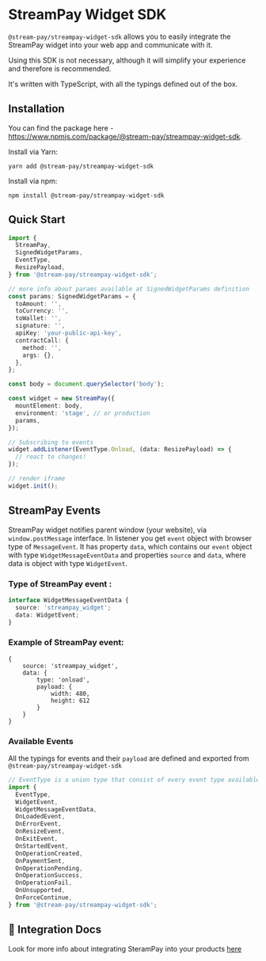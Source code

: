 # StreamPay Widget SDK

`@stream-pay/streampay-widget-sdk` allows you to easily integrate the StreamPay widget into your web app and communicate with it.

Using this SDK is not necessary, although it will simplify your experience and therefore is recommended.

It's written with TypeScript, with all the typings defined out of the box.

## Installation

You can find the package here - https://www.npmjs.com/package/@stream-pay/streampay-widget-sdk.

Install via Yarn:

```shell
yarn add @stream-pay/streampay-widget-sdk
```

Install via npm:

```shell
npm install @stream-pay/streampay-widget-sdk
```

## Quick Start

```ts
import {
  StreamPay,
  SignedWidgetParams,
  EventType,
  ResizePayload,
} from '@stream-pay/streampay-widget-sdk';

// more info about params available at SignedWidgetParams definition
const params: SignedWidgetParams = {
  toAmount: '',
  toCurrency: '',
  toWallet: '',
  signature: '',
  apiKey: 'your-public-api-key',
  contractCall: {
    method: '',
    args: {},
  },
};

const body = document.querySelector('body');

const widget = new StreamPay({
  mountElement: body,
  environment: 'stage', // or production
  params,
});

// Subscribing to events
widget.addListener(EventType.Onload, (data: ResizePayload) => {
  // react to changes!
});

// render iframe
widget.init();
```

## StreamPay Events

StreamPay widget notifies parent window (your website), via `window.postMessage` interface.
In listener you get `event` object with browser type of `MessageEvent`.
It has property `data`, which contains our `event` object with type `WidgetMessageEventData` and properties `source` and `data`,
where data is object with type `WidgetEvent`.

### Type of StreamPay event :

```ts
interface WidgetMessageEventData {
  source: 'streampay_widget';
  data: WidgetEvent;
}
```

### Example of StreamPay event:

```
{
    source: 'streampay_widget',
    data: {
        type: 'onload',
        payload: {
            width: 480,
            height: 612
        }
    }
}
```

### Available Events

All the typings for events and their `payload` are defined and exported from `@stream-pay/streampay-widget-sdk`

```ts
// EventType is a union type that consist of every event type available
import {
  EventType,
  WidgetEvent,
  WidgetMessageEventData,
  OnLoadedEvent,
  OnErrorEvent,
  OnResizeEvent,
  OnExitEvent,
  OnStartedEvent,
  OnOperationCreated,
  OnPaymentSent,
  OnOperationPending,
  OnOperationSuccess,
  OnOperationFail,
  OnUnsupported,
  OnForceContinue,
} from '@stream-pay/streampay-widget-sdk';
```

## 📖 Integration Docs

Look for more info about integrating SteramPay into your products [here](https://icy-ulna-81b.notion.site/StreamPay-Web-App-Widget-SDK-Wiki-79977d478e714415af90250555b2f983)
